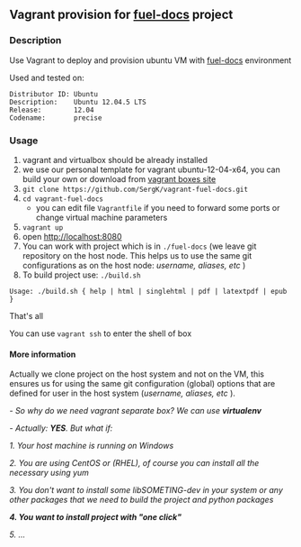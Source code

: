 ## Vagrant provision for [fuel-docs](https://github.com/stackforge/fuel-docs) project

### Description

Use Vagrant to deploy and provision ubuntu VM with [fuel-docs](https://github.com/stackforge/fuel-docs) environment

Used and tested on:
```
Distributor ID: Ubuntu
Description:    Ubuntu 12.04.5 LTS
Release:        12.04
Codename:       precise
```

### Usage

1. vagrant and virtualbox should be already installed
2. we use our personal template for vagrant ubuntu-12-04-x64, you can build your own or download from [vagrant boxes site](http://www.vagrantbox.es/)
3. `git clone https://github.com/SergK/vagrant-fuel-docs.git`
4. `cd vagrant-fuel-docs`
    - you can edit file `Vagrantfile` if you need to forward some ports or change virtual machine parameters
5. `vagrant up`
6. open [http://localhost:8080](http://localhost:8080)
7. You can work with project which is in `./fuel-docs` (we leave git repository on the host node. This helps us to use the same git configurations as on the host node: _username, aliases, etc_ )
8. To build project use: `./build.sh` 

`Usage: ./build.sh { help | html | singlehtml | pdf | latextpdf | epub }`

That's all

You can use `vagrant ssh` to enter the shell of box

#### More information

Actually we clone project on the host system and not on the VM, this ensures us for using the same git configuration (global) options that are defined for user in the host system (_username, aliases, etc_ ).

_- So why do we need vagrant separate box? We can use **virtualenv**_

_- Actually: **YES**. But what if:_

_1. Your host machine is running on Windows_

_2. You are using CentOS or (RHEL), of course you can install all the necessary using yum_

_3. You don't want to install some libSOMETING-dev in your system or any other packages that we need to build the project and python packages_

_**4. You want to install project with "one click"**_

_5. ..._


